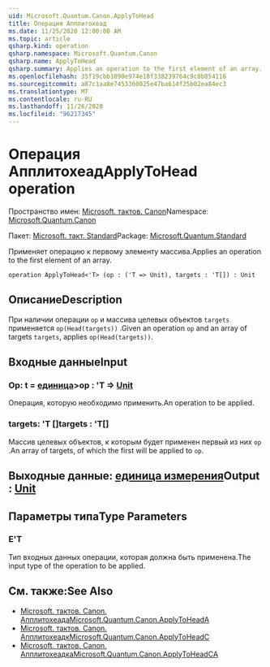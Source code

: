 ```yaml
---
uid: Microsoft.Quantum.Canon.ApplyToHead
title: Операция Апплитохеад
ms.date: 11/25/2020 12:00:00 AM
ms.topic: article
qsharp.kind: operation
qsharp.namespace: Microsoft.Quantum.Canon
qsharp.name: ApplyToHead
qsharp.summary: Applies an operation to the first element of an array.
ms.openlocfilehash: 35f19cbb1090e974e18f338239764c9c8b854116
ms.sourcegitcommit: a87c1aa8e7453360025e47ba614f25b02ea84ec3
ms.translationtype: MT
ms.contentlocale: ru-RU
ms.lasthandoff: 11/26/2020
ms.locfileid: "96217345"
---
```

# <a name="applytohead-operation"></a><span data-ttu-id="0dfe2-102">Операция Апплитохеад</span><span class="sxs-lookup"><span data-stu-id="0dfe2-102">ApplyToHead operation</span></span>

<span data-ttu-id="0dfe2-103">Пространство имен: [Microsoft. тактов. Canon](xref:Microsoft.Quantum.Canon)</span><span class="sxs-lookup"><span data-stu-id="0dfe2-103">Namespace: [Microsoft.Quantum.Canon](xref:Microsoft.Quantum.Canon)</span></span>

<span data-ttu-id="0dfe2-104">Пакет: [Microsoft. такт. Standard](https://nuget.org/packages/Microsoft.Quantum.Standard)</span><span class="sxs-lookup"><span data-stu-id="0dfe2-104">Package: [Microsoft.Quantum.Standard](https://nuget.org/packages/Microsoft.Quantum.Standard)</span></span>


<span data-ttu-id="0dfe2-105">Применяет операцию к первому элементу массива.</span><span class="sxs-lookup"><span data-stu-id="0dfe2-105">Applies an operation to the first element of an array.</span></span>

```qsharp
operation ApplyToHead<'T> (op : ('T => Unit), targets : 'T[]) : Unit
```


## <a name="description"></a><span data-ttu-id="0dfe2-106">Описание</span><span class="sxs-lookup"><span data-stu-id="0dfe2-106">Description</span></span>

<span data-ttu-id="0dfe2-107">При наличии операции `op` и массива целевых объектов `targets` применяется `op(Head(targets))` .</span><span class="sxs-lookup"><span data-stu-id="0dfe2-107">Given an operation `op` and an array of targets `targets`, applies `op(Head(targets))`.</span></span>

## <a name="input"></a><span data-ttu-id="0dfe2-108">Входные данные</span><span class="sxs-lookup"><span data-stu-id="0dfe2-108">Input</span></span>

### <a name="op--t--unit"></a><span data-ttu-id="0dfe2-109">Op: t = [единица](xref:microsoft.quantum.lang-ref.unit)></span><span class="sxs-lookup"><span data-stu-id="0dfe2-109">op : 'T => [Unit](xref:microsoft.quantum.lang-ref.unit)</span></span> 

<span data-ttu-id="0dfe2-110">Операция, которую необходимо применить.</span><span class="sxs-lookup"><span data-stu-id="0dfe2-110">An operation to be applied.</span></span>


### <a name="targets--t"></a><span data-ttu-id="0dfe2-111">targets: 'T []</span><span class="sxs-lookup"><span data-stu-id="0dfe2-111">targets : 'T[]</span></span>

<span data-ttu-id="0dfe2-112">Массив целевых объектов, к которым будет применен первый из них `op` .</span><span class="sxs-lookup"><span data-stu-id="0dfe2-112">An array of targets, of which the first will be applied to `op`.</span></span>



## <a name="output--unit"></a><span data-ttu-id="0dfe2-113">Выходные данные: [единица измерения](xref:microsoft.quantum.lang-ref.unit)</span><span class="sxs-lookup"><span data-stu-id="0dfe2-113">Output : [Unit](xref:microsoft.quantum.lang-ref.unit)</span></span>



## <a name="type-parameters"></a><span data-ttu-id="0dfe2-114">Параметры типа</span><span class="sxs-lookup"><span data-stu-id="0dfe2-114">Type Parameters</span></span>

### <a name="t"></a><span data-ttu-id="0dfe2-115">Е</span><span class="sxs-lookup"><span data-stu-id="0dfe2-115">'T</span></span>

<span data-ttu-id="0dfe2-116">Тип входных данных операции, которая должна быть применена.</span><span class="sxs-lookup"><span data-stu-id="0dfe2-116">The input type of the operation to be applied.</span></span>

## <a name="see-also"></a><span data-ttu-id="0dfe2-117">См. также:</span><span class="sxs-lookup"><span data-stu-id="0dfe2-117">See Also</span></span>

- [<span data-ttu-id="0dfe2-118">Microsoft. тактов. Canon. Апплитохеада</span><span class="sxs-lookup"><span data-stu-id="0dfe2-118">Microsoft.Quantum.Canon.ApplyToHeadA</span></span>](xref:Microsoft.Quantum.Canon.ApplyToHeadA)
- [<span data-ttu-id="0dfe2-119">Microsoft. тактов. Canon. Апплитохеадк</span><span class="sxs-lookup"><span data-stu-id="0dfe2-119">Microsoft.Quantum.Canon.ApplyToHeadC</span></span>](xref:Microsoft.Quantum.Canon.ApplyToHeadC)
- [<span data-ttu-id="0dfe2-120">Microsoft. тактов. Canon. Апплитохеадка</span><span class="sxs-lookup"><span data-stu-id="0dfe2-120">Microsoft.Quantum.Canon.ApplyToHeadCA</span></span>](xref:Microsoft.Quantum.Canon.ApplyToHeadCA)